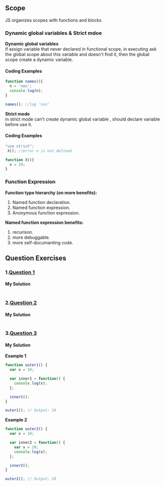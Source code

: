 ## Scope
JS organizes scopes with functions and blocks

### Dynamic global variables & Strict mdoe
**Dynamic global variables**<br/>
if assign variable that never declared in functional scope, in executing ask the global scope about this variable and doesn't find it, then the global scope create a dynamic variable.
#### Coding Examples
```javascript
function names(){
  n = 'non';
  console.log(n);
}

names(); //log 'non'
```
**Strict mode**<br/>
in strict mode can't create dynamic global variable , should declare variable before use it.
#### Coding Examples
```javascript
"use strict";
 X(); //error x is not defined

function X(){
  x = 20;
}
```

### Function Expression
**Function type hierarchy (on more benefits):**<br/>
1. Named function declaration.
2. Named function expression.
3. Anonymous function expression.
   
**Named function expression benefits:**<br/>
1. recurison.
2. more debuggable.
3. more self-documanting code.


## Question Exercises
### 1.[Question 1]()
#### My Solution
```javascript

```
### 2.[Question 2]()
#### My Solution
```javascript

```
### 3.[Question 3]()
#### My Solution
**Example 1**
```javascript
function outer1() {
  var x = 10;

  var inner1 = function() {
    console.log(x);
  };

  inner1();
}

outer1(); // Output: 10
```
**Example 2**
```javascript
function outer2() {
  var x = 10;

  var inner2 = function() {
    var x = 20;
    console.log(x);
  };

  inner2();
}

outer2(); // Output: 20
```


   
